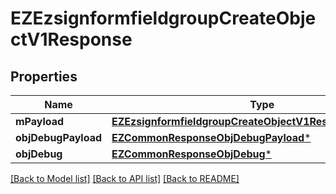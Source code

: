# EZEzsignformfieldgroupCreateObjectV1Response

## Properties
Name | Type | Description | Notes
------------ | ------------- | ------------- | -------------
**mPayload** | [**EZEzsignformfieldgroupCreateObjectV1ResponseMPayload***](EZEzsignformfieldgroupCreateObjectV1ResponseMPayload.md) |  | 
**objDebugPayload** | [**EZCommonResponseObjDebugPayload***](EZCommonResponseObjDebugPayload.md) |  | [optional] 
**objDebug** | [**EZCommonResponseObjDebug***](EZCommonResponseObjDebug.md) |  | [optional] 

[[Back to Model list]](../README.md#documentation-for-models) [[Back to API list]](../README.md#documentation-for-api-endpoints) [[Back to README]](../README.md)


